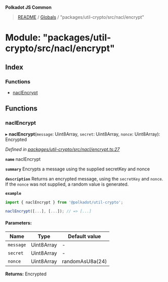 **Polkadot JS Common**

> [README](../README.md) / [Globals](../globals.md) / "packages/util-crypto/src/nacl/encrypt"

# Module: "packages/util-crypto/src/nacl/encrypt"

## Index

### Functions

* [naclEncrypt](_packages_util_crypto_src_nacl_encrypt_.md#naclencrypt)

## Functions

### naclEncrypt

▸ **naclEncrypt**(`message`: Uint8Array, `secret`: Uint8Array, `nonce`: Uint8Array): Encrypted

*Defined in [packages/util-crypto/src/nacl/encrypt.ts:27](https://github.com/polkadot-js/common/blob/975103fd/packages/util-crypto/src/nacl/encrypt.ts#L27)*

**`name`** naclEncrypt

**`summary`** Encrypts a message using the supplied secretKey and nonce

**`description`** 
Returns an encrypted message, using the `secretKey` and `nonce`. If the `nonce` was not supplied, a random value is generated.

**`example`** 
<BR>

```javascript
import { naclEncrypt } from '@polkadot/util-crypto';

naclEncrypt([...], [...]); // => [...]
```

#### Parameters:

Name | Type | Default value |
------ | ------ | ------ |
`message` | Uint8Array | - |
`secret` | Uint8Array | - |
`nonce` | Uint8Array | randomAsU8a(24) |

**Returns:** Encrypted
